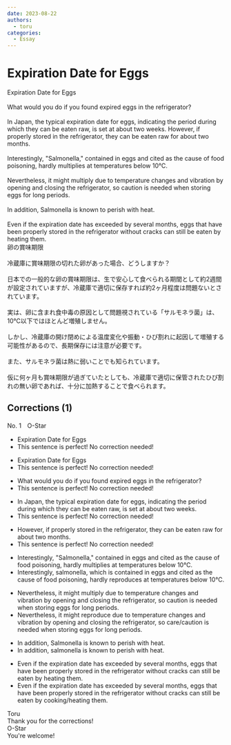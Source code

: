 ```yaml
---
date: 2023-08-22
authors:
  - toru
categories:
  - Essay
---
```


<h1 id="subject_show">Expiration Date for Eggs</h1>
<div class="date" hidden>Aug 22, 2023 15:32</div>
<div id="post"><div id="body_show_ori">
Expiration Date for Eggs<br/><br/>What would you do if you found expired eggs in the refrigerator?<br/><br/>In Japan, the typical expiration date for eggs, indicating the period during which they can be eaten raw, is set at about two weeks. However, if properly stored in the refrigerator, they can be eaten raw for about two months.<br/><br/>Interestingly, "Salmonella," contained in eggs and cited as the cause of food poisoning, hardly multiplies at temperatures below 10℃.<br/><br/>Nevertheless, it might multiply due to temperature changes and vibration by opening and closing the refrigerator, so caution is needed when storing eggs for long periods.<br/><br/>In addition, Salmonella is known to perish with heat.<br/><br/>Even if the expiration date has exceeded by several months, eggs that have been properly stored in the refrigerator without cracks can still be eaten by heating them.
</div></div>

<!-- more -->

<div id="post_ja"><div id="body_show_mo">
卵の賞味期限<br/><br/>冷蔵庫に賞味期限の切れた卵があった場合、どうしますか？<br/><br/>日本での一般的な卵の賞味期限は、生で安心して食べられる期間として約2週間が設定されていますが、冷蔵庫で適切に保存すれば約2ヶ月程度は問題ないとされています。<br/><br/>実は、卵に含まれ食中毒の原因として問題視されている「サルモネラ菌」は、10℃以下ではほとんど増殖しません。<br/><br/>しかし、冷蔵庫の開け閉めによる温度変化や振動・ひび割れに起因して増殖する可能性があるので、長期保存には注意が必要です。<br/><br/>また、サルモネラ菌は熱に弱いことでも知られています。<br/><br/>仮に何ヶ月も賞味期限が過ぎていたとしても、冷蔵庫で適切に保管されたひび割れの無い卵であれば、十分に加熱することで食べられます。
</div></div>

## Corrections (1)
<div id="block"><div class="first_name"> No. 1　<span class="just_name">O-Star</span></div><div id="block2">
<ul class="correction_field">
<li class="incorrect">Expiration Date for Eggs</li>
<li class="corrected perfect">This sentence is perfect! No correction needed!</li>
</ul>
<ul class="correction_field">
<li class="incorrect">Expiration Date for Eggs</li>
<li class="corrected perfect">This sentence is perfect! No correction needed!</li>
</ul>
<ul class="correction_field">
<li class="incorrect">What would you do if you found expired eggs in the refrigerator?</li>
<li class="corrected perfect">This sentence is perfect! No correction needed!</li>
</ul>
<ul class="correction_field">
<li class="incorrect">In Japan, the typical expiration date for eggs, indicating the period during which they can be eaten raw, is set at about two weeks.</li>
<li class="corrected perfect">This sentence is perfect! No correction needed!</li>
</ul>
<ul class="correction_field">
<li class="incorrect">However, if properly stored in the refrigerator, they can be eaten raw for about two months.</li>
<li class="corrected perfect">This sentence is perfect! No correction needed!</li>
</ul>
<ul class="correction_field">
<li class="incorrect">Interestingly, "Salmonella," contained in eggs and cited as the cause of food poisoning, hardly multiplies at temperatures below 10℃.</li>
<li class="corrected correct">
Interestingly,<span class="f_bold"> salmonella, which is </span>contained in eggs and cited as the cause of food poisoning, hardly <span class="f_bold">reproduces</span> at temperatures below 10℃.
</li>
</ul>
<ul class="correction_field">
<li class="incorrect">Nevertheless, it might multiply due to temperature changes and vibration by opening and closing the refrigerator, so caution is needed when storing eggs for long periods.</li>
<li class="corrected correct">
Nevertheless, it might<span class="f_bold"> reproduce</span> due to temperature changes and vibration by opening and closing the refrigerator, so <span class="f_blue">care/caution</span> is needed when storing eggs for long periods.
</li>
</ul>
<ul class="correction_field">
<li class="incorrect">In addition, Salmonella is known to perish with heat.</li>
<li class="corrected correct">
In addition, <span class="f_bold">salmonella </span>is known to perish with heat.
</li>
</ul>
<ul class="correction_field">
<li class="incorrect">Even if the expiration date has exceeded by several months, eggs that have been properly stored in the refrigerator without cracks can still be eaten by heating them.</li>
<li class="corrected correct">
Even if the expiration date has exceeded by several months, eggs that have been properly stored in the refrigerator without cracks can still be eaten by <span class="f_blue">cooking/heating </span>them.
</li>
</ul>
</div><div class="name"><span class="just_name">Toru</span><br>
Thank you for the corrections!
</div>
<div class="name"><span class="just_name">O-Star</span><br>
You're welcome!
</div>
</div>
